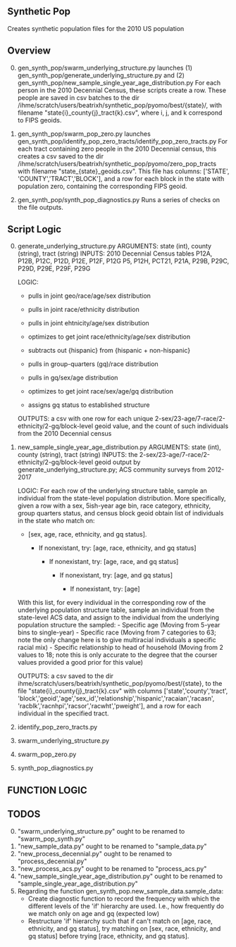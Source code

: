 ## Synthetic Pop ##
Creates synthetic population files for the 2010 US population

## Overview ##
0. gen_synth_pop/swarm_underlying_structure.py launches 
(1) gen_synth_pop/generate_underlying_structure.py and 
(2) gen_synth_pop/new_sample_single_year_age_distribution.py
	For each person in the 2010 Decennial Census, these scripts create a row. 
	These people are saved in csv batches to the dir 
	/ihme/scratch/users/beatrixh/synthetic_pop/pyomo/best/{state}/, with 
	filename "state{i}_county{j}_tract{k}.csv", where i, j, and k correspond 
	to FIPS geoids.


1. gen_synth_pop/swarm_pop_zero.py launches 
gen_synth_pop/identify_pop_zero_tracts/identify_pop_zero_tracts.py
	For each tract containing zero people in the 2010 Decennial census, this 
	creates a csv saved to the dir 
	/ihme/scratch/users/beatrixh/synthetic_pop/pyomo/zero_pop_tracts with 
	filename "state_{state}_geoids.csv". This file has columns: ['STATE',
	'COUNTY','TRACT','BLOCK'], and a row for each block in the state with 
	population zero, containing the corresponding FIPS geoid.


2. gen_synth_pop/synth_pop_diagnostics.py
	Runs a series of checks on the file outputs.

## Script Logic ##
0. generate_underlying_structure.py
	ARGUMENTS: state (int), county (string), tract (string)
	INPUTS: 2010 Decennial Census tables P12A, P12B, P12C, P12D, P12E, P12F, 
	P12G P5, P12H, PCT21, P21A, P29B, P29C, P29D, P29E, P29F, P29G
	
	LOGIC:

    * pulls in joint geo/race/age/sex distribution

    * pulls in joint race/ethnicity distribution

    * pulls in joint ehtnicity/age/sex distribution

    * optimizes to get joint race/ethnicity/age/sex distribution

    * subtracts out {hispanic} from {hispanic + non-hispanic}

    * pulls in group-quarters (gq)/race distribution

    * pulls in gq/sex/age distribution

    * optimizes to get joint race/sex/age/gq distribution

    * assigns gq status to established structure

	OUTPUTS: a csv with one row for each unique 
	2-sex/23-age/7-race/2-ethnicity/2-gq/block-level geoid value, and the count 
	of such individuals from the 2010 Decennial census

1. new_sample_single_year_age_distribution.py
	ARGUMENTS: state (int), county (string), tract (string)
	INPUTS: the 2-sex/23-age/7-race/2-ethnicity/2-gq/block-level geoid output by 
	generate_underlying_structure.py; ACS community surveys from 2012-2017
	
	LOGIC: For each row of the underlying structure table, sample an individual 
	from the state-level population distribution. More specifically, given a row
	with a sex, 5ish-year age bin, race category, ethnicity, group quarters 
	status,	and census block geoid obtain list of individuals in the state who 
	match on:
    
    *  [sex, age, race, ethnicity, and gq status].

        * If nonexistant, try: [age, race, ethnicity, and gq status]

            * If nonexistant, try: [age, race, and gq status]

                * If nonexistant, try: [age, and gq status]

                    * If nonexistant, try: [age]

	With this list, for every individual in the corresponding row of the 
	underlying population structure table, sample an individual from the 
	state-level ACS data, and assign to the individual from the underlying 
	population structure the sampled:
		- Specific age (Moving from 5-year bins to single-year)
		- Specific race (Moving from 7 categories to 63; note the only change 
		here is to give multiracial individuals a specific racial mix)
		- Specific relationship to head of household (Moving from 2 values to 
		18; note this is only accurate to the degree that the courser values 
		provided a good prior for this value)

	OUTPUTS: a csv saved to the dir 
	ihme/scratch/users/beatrixh/synthetic_pop/pyomo/best/{state}, to the file 
	"state{i}_county{j}_tract{k}.csv" with columns ['state','county','tract',
	'block','geoid','age','sex_id','relationship','hispanic','racaian','racasn',
	'racblk','racnhpi','racsor','racwht','pweight'], and a row for each 
	individual in the specified tract.


2. identify_pop_zero_tracts.py

3. swarm_underlying_structure.py

4. swarm_pop_zero.py

5. synth_pop_diagnostics.py

## FUNCTION LOGIC ##

## TODOS ##
0. "swarm_underlying_structure.py" ought to be renamed to "swarm_pop_synth.py"
1. "new_sample_data.py" ought to be renamed to "sample_data.py"
2. "new_process_decennial.py" ought to be renamed to "process_decennial.py"
3. "new_process_acs.py" ought to be renamed to "process_acs.py"
4. "new_sample_single_year_age_distribution.py" ought to be renamed to 
"sample_single_year_age_distribution.py"
5. Regarding the function gen_synth_pop.new_sample_data.sample_data:
	- Create diagnostic function to record the frequency with which the 
	different levels of the 'if' hierarchy are used. I.e., how frequently 
	do we match only on age and gq (expected low)
	- Restructure 'if' hierarchy such that if can't match on [age, race, 
	ethnicity, and gq status], try matching on [sex, race, ethnicity, and 
	gq status] before trying [race, ethnicity, and gq status].




